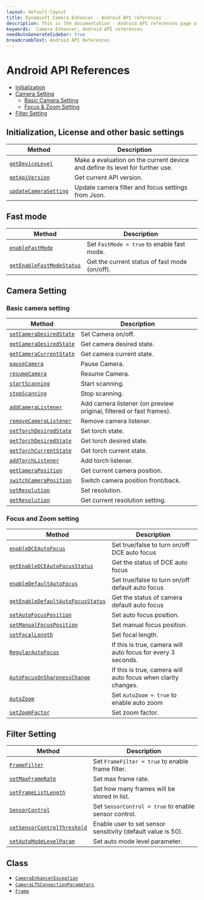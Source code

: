 ```yaml
---
layout: default-layout
title: Dynamsoft Camera Enhancer - Android API references
description: This is the documentation - Android API references page of Dynamsoft Camera Enhancer.
keywords:  Camera Enhancer, Android API references
needAutoGenerateSidebar: true
breadcrumbText: Android API References
---
```


# Android API References
- [Initialization](#Initialization-License-and-other-basic-settings)
- [Camera Setting](#Camera-Setting)
    - [Basic Camera Setting](#Basic-camera-setting)
    - [Focus & Zoom Setting](#Focus-and-Zoom-setting)
- [Filter Setting](#Filter-Setting)

## Initialization, License and other basic settings

| Method | Description |
|-----------------|---------------|
|[`getDeviceLevel`]({{site.android-basic-setting}}basic-setting.html#getDeviceLevel)| Make a evaluation on the current device and define its level for further use. |
|[`getApiVersion`]({{site.android-basic-setting}}basic-setting.html#getApiVersion-and-setApiVersion)| Get current API version. |
| [`updateCameraSetting`]({{site.android-basic-setting}}basic-setting.html#updateCameraSetting) | Update camera filter and focus settings from Json. |

## Fast mode

| Method | Description |
|-----------------|---------------|
| [`enableFastMode`]({{site.android-basic-setting}}basic-setting.html#FastMode) | Set `FastMode = true` to enable fast mode. |
| [`getEnableFastModeStatus`]({{site.android-basic-setting}}basic-setting.html#FastMode) | Get the current status of fast mode (on/off). |

## Camera Setting

### Basic camera setting

| Method | Description |
|-----------------|---------------|
| [`setCameraDesiredState`]({{site.android-basic-setting}}basic-setting.html#getCameraCurrentState-getCameraDesireState-and-setCameraDesireState) | Set Camera on/off. |
| [`getCameraDesiredState`]({{site.android-basic-setting}}basic-setting.html#getCameraCurrentState-getCameraDesireState-and-setCameraDesireState) | Get camera desired state. |
| [`getCameraCurrentState`]({{site.android-basic-setting}}basic-setting.html#getCameraCurrentState-getCameraDesireState-and-setCameraDesireState) | Get camera current state. |
| [`pauseCamera`]({{site.android-basic-setting}}basic-setting.html#pauseCamera-and-resumeCamera) | Pause Camera. |
| [`resumeCamera`]({{site.android-basic-setting}}basic-setting.html#pauseCamera-and-resumeCamera) | Resume Camera. |
| [`startScanning`]({{site.android-basic-setting}}basic-setting.html#stopScanning-and-startScanning) | Start scanning. |
| [`stopScanning`]({{site.android-basic-setting}}basic-setting.html#stopScanning-and-startScanning) | Stop scanning. |
| [`addCameraListener`]({{site.android-basic-setting}}basic-setting.html#addCameraListener-and-removeCameraListener) | Add camera listener (on preview original, filtered or fast frames). |
| [`removeCameraListener`]({{site.android-basic-setting}}basic-setting.html#addCameraListener-and-removeCameraListener) | Remove camera listener. |
| [`setTorchDesiredState`]({{site.android-basic-setting}}basic-setting.html#getTorchCurrentState-getTorchDesiredState-and-setTorchDesiredState) | Set torch state. |
| [`getTorchDesiredState`]({{site.android-basic-setting}}basic-setting.html#getTorchCurrentState-getTorchDesiredState-and-setTorchDesiredState) | Get torch desired state. |
| [`getTorchCurrentState`]({{site.android-basic-setting}}basic-setting.html#getTorchCurrentState-getTorchDesiredState-and-setTorchDesiredState) | Get torch current state. |
| [`addTorchListener`]({{site.android-basic-setting}}basic-setting.html#addTorchListener) | Add torch listener. |
| [`getCameraPosition`]({{site.android-basic-setting}}basic-setting.html#getCameraPosition-and-switchCameraPosition) | Get current camera position. |
| [`switchCameraPosition`]({{site.android-basic-setting}}basic-setting.html#getCameraPosition-and-switchCameraPosition) | Switch camera position front/back. |
| [`setResolution`]({{site.android-basic-setting}}basic-setting.html#getResolution-and-setResolution) | Set resolution. |
| [`getResolution`]({{site.android-basic-setting}}basic-setting.html#getResolution-and-setResolution) | Get current resolution setting. |

### Focus and Zoom setting

| Method | Description |
|-----------------|---------------|
| [`enableDCEAutoFocus`]({{site.android-zoom-setting}}zoom-focus.html#AutoFocus) | Set true/false to turn on/off DCE auto focus |
| [`getEnableDCEAutoFocusStatus`]({{site.android-zoom-setting}}zoom-focus.html#AutoFocus) | Get the status of DCE auto focus |
| [`enableDefaultAutoFocus`]({{site.android-zoom-setting}}zoom-focus.html#AutoFocus) | Set true/false to turn on/off default auto focus |
| [`getEnableDefaultAutoFocusStatus`]({{site.android-zoom-setting}}zoom-focus.html#AutoFocus) | Get the status of camera default auto focus |
| [`setAutoFocusPosition`]({{site.android-zoom-setting}}zoom-focus.html#setAutoFocusPoint) | Set auto focus position. |
| [`setManualFocusPosition`]({{site.android-zoom-setting}}zoom-focus.html#setManualFocusAt) | Set manual focus position. |
| [`setFocalLength`]({{site.android-zoom-setting}}zoom-focus.html#setFocalLength) | Set focal length. |
| [`RegularAutoFocus`]({{site.android-zoom-setting}}zoom-focus.html#enableRegularAutoFocus) | If this is true, camera will auto focus for every 3 seconds. |
| [`AutoFocusOnSharpnessChange`]({{site.android-zoom-setting}}zoom-focus.html#enableAutoFocusOnSharpnessChange) | If this is true, camera will auto focus when clarity changes. |
| [`AutoZoom`]({{site.android-zoom-setting}}zoom-focus.html#AutoZoom) | Set `AutoZoom = true` to enable auto zoom |
| [`setZoomFactor`]({{site.android-zoom-setting}}zoom-focus.html#setZoomFactor) | Set zoom factor. |


## Filter Setting

| Method | Description |
|-----------------|---------------|
| [`FrameFilter`]({{site.android-filter-setting}}filter.html#FrameFilter) | Set `FrameFilter = true` to enable frame filter. |
| [`setMaxFrameRate`]({{site.android-filter-setting}}filter.html#setMaxFrameRate) | Set max frame rate. |
| [`setFrameListLength`]({{site.android-filter-setting}}filter.html#setFrameListLength) | Set how many frames will be stored in list. |
| [`SensorControl`]({{site.android-filter-setting}}filter.html#SensorControl) | Set `SensorControl = true` to enable sensor control. |
| [`setSensorControlThreshold`]({{site.android-filter-setting}}filter.html#setSensorControlThreshold) | Enable user to set sensor sensitivity (default value is 50). |
| [`setAutoModeLevelParam`]({{site.android-filter-setting}}filter.html#setAutoModeLevelParam) | Set auto mode level parameter. |

## Class

- [`CameraEnhancerException`](class/camera-enhancer-exception.md)
- [`CameraLTSConnectionParameters`](class/lts-connection.md)
- [`Frame`](class/frame.md)